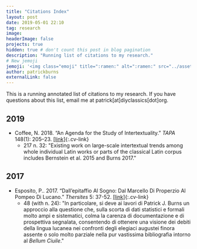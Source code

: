 ```yaml
---
title: "Citations Index"
layout: post
date: 2019-05-01 22:10
tag: research
image:
headerImage: false
projects: true
hidden: true # don't count this post in blog pagination
description: "Running list of citations to my research."
# New jemoji
jemoji: '<img class="emoji" title=":ramen:" alt=":ramen:" src="../assets/images/paper-icon.png" height="20" width="20" align="absmiddle">'
author: patrickburns
externalLink: false
---
```

This is a running annotated list of citations to my research. If you have questions about this list, email me at patrick[at]diyclassics[dot]org.

## 2019
- Coffee, N. 2018. “An Agenda for the Study of Intertextuality.” *TAPA* 148(1): 205–23. [[link]](https://doi.org/10.1353/apa.2018.0008){:.cv-link}
    - 217 n. 32: "Existing work on large-scale intertextual trends among whole individual Latin works or parts of the classical Latin corpus includes Bernstein et al. 2015 and Burns 2017."

## 2017
- Esposito, P.. 2017. “Dall’epitaffio Al Sogno: Dal Marcello Di Properzio Al Pompeo Di Lucano.” *Thersites* 5: 37-52. [[link]](http://www.thersites.uni-mainz.de/index.php/thr/article/view/52){:.cv-link}
  - 48 (with n. 24): "In particolare, si deve ai lavori di Patrick J. Burns un approccio alla questione che, sulla scorta di dati statistici e formali molto ampi e sistematici, colma la carenza di documentazione e di prospettiva segnalata, consentendo di ottenere una visione dei debiti della lingua lucanea nei confronti degli elegiaci augustei finora assente o solo molto parziale nella pur vastissima bibliografia intorno al *Bellum Ciuile*."
